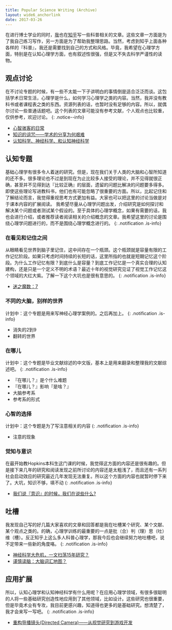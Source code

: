 ```yaml
---
title: Popular Science Writing (Archive)
layout: wide6_anchorlink
date: 2017-03-26
---
```


在进行博士学业的同时，[我](https://www.zhihu.com/people/feitong-yang)也在[知乎](https://www.zhihu.com/)写一些科普相关的文章。这些文章一方面是为了我自己练习写作，另一方面是为了帮助我整理思路。当然，考虑到知乎上面各种各样的『科普』，我还是需要找到自己的方式和风格。毕竟，我希望在心理学方面，特别是在认知心理学方面，也有叙述性很强，但是又不失去科学严谨性的读物。

## 观点讨论

在不讨论专题的时候，有一些不太能一下子讲明白的事情倒是适合泛泛而谈。这包括学术日常生活，心理学是什么，如何学习心理学之类的内容。当然，我并没有教科书或者课程表之类的东西。资源列表的话，也暂时没有足够的内容。所以，就偶尔讨论一些普通话题吧。这个列表的文章可能没有参考文献，个人观点也比较重，仅供参考，欢迎讨论。
{: .notice--info}

- [心智骇客的日常](https://zhuanlan.zhihu.com/p/25722412)
- [知识的诅咒——学术的分享为何艰难](https://zhuanlan.zhihu.com/p/20396676)
- [认知科学、神经科学、和认知神经科学](https://zhuanlan.zhihu.com/p/20727283)

## 认知专题

基础心理学有很多令人着迷的研究。但是，现在我们关于人类的大脑和心智所知道的还不多。很多理论也不过是到现在为止比较多人接受的理论，并不见得就很正确，甚至并不见得到达『比较正确』的层面，遗留的问题比解决的问题要多得多。即使这些理论写进教科书，他们也有可能忽略了很重要的方面。所以，比起记住和了解结论而言，我觉得重视思考方式更加有益。大家也可以把这里的讨论当做是对于课本内容的扩展阅读。
我希望尽量从心理学问题出发，介绍研究是如何探讨和解决某个问题或者测试某个假设的。至于具体的心理学概念，如果有需要的话，我也会进行介绍，或者推荐读者阅读相关的介绍概念的文章。我希望这里的讨论是围绕心理学问题进行的，而不是围绕心理学概念进行的。
{: .notification .is-info}


### 在看见和记住之间

从眼睛看见世界到脑子里记住，这中间存在一个瓶颈。这个瓶颈就是容量有限的工作记忆阶段。如果只考虑时间持续的长短的话，这里所指的也就是短期记忆这个阶段。为什么工作记忆有限？到底什么是容量？到底工作记忆是一个真实合理的认知建构，还是只是一个定义不明的术语？最近十年的视觉研究见证了视觉工作记忆这个领域的大红大紫。了解一下这个大坑也是很有意思的。
{: .notification .is-info}

- [迷之魔数：7]()

### 不同的大脑，别样的世界

计划中：这个专题是用来写神经心理学案例的。之后再加上。
{: .notification .is-info}

- 消失的2到9
- 翻转的世界

### 在哪儿

计划中：这个专题是毕业文献综述的中文版，基本上是用来翻录和整理我的文献综述吧。
{: .notification .is-info}

- 『在哪儿？』是个什么难题
- 『在哪儿？』影响『是啥？』
- 大脑参考系
- 参考系的形式

### 心智的选择

计划中：这个专题是为了写注意相关的内容
{: .notification .is-info}

- 注意的现象

### 觉知与意识

在最开始教Hopkins本科生这门课的时候，我觉得这方面的内容还是很有趣的。但是接下来几年的研究和阅读发现之前所讨论的内容还是太粗浅了，而且还有一系列社会启动效应的研究最近几年发现无法重复。所以这个方面的内容也就暂时停下来了。大坑，知识不够，填不动
{: .notification .is-info}

- [我们说『意识』的时候，我们在说些什么?](https://zhuanlan.zhihu.com/p/20287372)

## 吐槽

我发现自己写的好几篇大家喜欢的文章和回答都是我在吐槽某个研究、某个文献、某个观点之类的。的确，心理学训练的最重要的一点是批（合）判（理）思（吐）维（槽）。反正知乎上这么多人科普心理学，那我今后也会继续努力地吐槽吧，说不定带来一些新的角度咯。
{: .notification .is-info}

- [神经科学大危机，一文扫荡15年研究？](https://zhuanlan.zhihu.com/p/21575150)
- [谨慎读脑：大脑词汇地图？](https://zhuanlan.zhihu.com/p/20821579)

## 应用扩展

所以，认知心理学和认知神经科学有什么用呢？在应用心理学领域，有很多很聪明的人将一些基础研究创造性地应用到了其他领域，比如设计。这些研究也很重要，但是毕竟术业有专攻，我目前更感兴趣，知道得也更多的是基础研究。想清楚了，我才会来写一写吧。
{: .notification .is-info}

- [重构导播镜头(Directed Camera)——从视觉研究到游戏开发](https://zhuanlan.zhihu.com/p/22098814)
